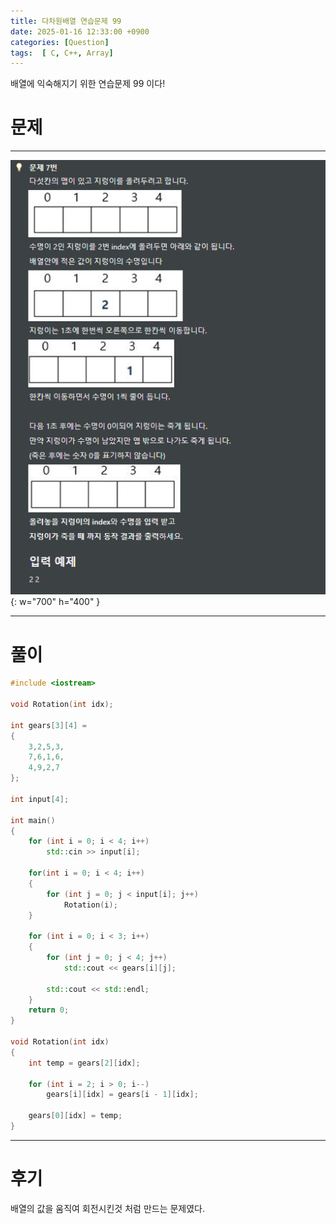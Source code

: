 ```yaml
---
title: 다차원배열 연습문제 99
date: 2025-01-16 12:33:00 +0900
categories: [Question]  
tags:  [ C, C++, Array]
---
```


배열에 익숙해지기 위한 연습문제 99 이다!

# 문제   
---------------------------------------
![Desktop View](/assets/img/Array99.png){: w="700" h="400" }

---------------------------------------

# 풀이

```c++
#include <iostream>

void Rotation(int idx);

int gears[3][4] =
{
    3,2,5,3,
    7,6,1,6,
    4,9,2,7
};

int input[4];

int main()
{
    for (int i = 0; i < 4; i++)
        std::cin >> input[i];
    
    for(int i = 0; i < 4; i++)
    {
        for (int j = 0; j < input[i]; j++)
            Rotation(i);
    }
    
    for (int i = 0; i < 3; i++)
    {
        for (int j = 0; j < 4; j++)
            std::cout << gears[i][j];
        
        std::cout << std::endl;
    }
    return 0;
}

void Rotation(int idx)
{
    int temp = gears[2][idx];
    
    for (int i = 2; i > 0; i--)
        gears[i][idx] = gears[i - 1][idx];
    
    gears[0][idx] = temp;
}
```
---------------------------------------

# 후기

배열의 값을 움직여 회전시킨것 처럼 만드는 문제였다.
